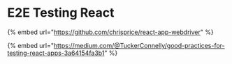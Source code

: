 # E2E Testing React



{% embed url="https://github.com/chrisprice/react-app-webdriver" %}

{% embed url="https://medium.com/@TuckerConnelly/good-practices-for-testing-react-apps-3a64154fa3b1" %}




